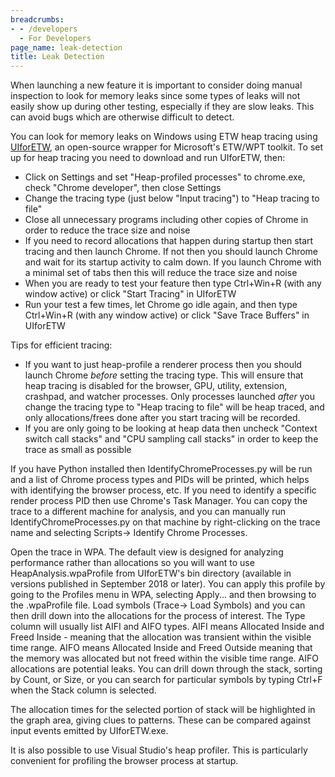 ```yaml
---
breadcrumbs:
- - /developers
  - For Developers
page_name: leak-detection
title: Leak Detection
---
```


When launching a new feature it is important to consider doing manual inspection
to look for memory leaks since some types of leaks will not easily show up
during other testing, especially if they are slow leaks. This can avoid bugs
which are otherwise difficult to detect.

You can look for memory leaks on Windows using ETW heap tracing using
[UIforETW](https://randomascii.wordpress.com/2015/09/01/xperf-basics-recording-a-trace-the-ultimate-easy-way/),
an open-source wrapper for Microsoft's ETW/WPT toolkit. To set up for heap
tracing you need to download and run UIforETW, then:

*   Click on Settings and set "Heap-profiled processes" to chrome.exe,
            check "Chrome developer", then close Settings
*   Change the tracing type (just below "Input tracing") to "Heap
            tracing to file"
*   Close all unnecessary programs including other copies of Chrome in
            order to reduce the trace size and noise
*   If you need to record allocations that happen during startup then
            start tracing and then launch Chrome. If not then you should launch
            Chrome and wait for its startup activity to calm down. If you launch
            Chrome with a minimal set of tabs then this will reduce the trace
            size and noise
*   When you are ready to test your feature then type Ctrl+Win+R (with
            any window active) or click "Start Tracing" in UIforETW
*   Run your test a few times, let Chrome go idle again, and then type
            Ctrl+Win+R (with any window active) or click "Save Trace Buffers" in
            UIforETW

Tips for efficient tracing:

*   If you want to just heap-profile a renderer process then you should
            launch Chrome *before* setting the tracing type. This will ensure
            that heap tracing is disabled for the browser, GPU, utility,
            extension, crashpad, and watcher processes. Only processes launched
            *after* you change the tracing type to "Heap tracing to file" will
            be heap traced, and only allocations/frees done after you start
            tracing will be recorded.
*   If you are only going to be looking at heap data then uncheck
            "Context switch call stacks" and "CPU sampling call stacks" in order
            to keep the trace as small as possible

If you have Python installed then IdentifyChromeProcesses.py will be run and a
list of Chrome process types and PIDs will be printed, which helps with
identifying the browser process, etc. If you need to identify a specific render
process PID then use Chrome's Task Manager. You can copy the trace to a
different machine for analysis, and you can manually run
IdentifyChromeProcesses.py on that machine by right-clicking on the trace name
and selecting Scripts-&gt; Identify Chrome Processes.

Open the trace in WPA. The default view is designed for analyzing performance
rather than allocations so you will want to use HeapAnalysis.wpaProfile from
UIforETW's bin directory (available in versions published in September 2018 or
later). You can apply this profile by going to the Profiles menu in WPA,
selecting Apply... and then browsing to the .wpaProfile file. Load symbols
(Trace-&gt; Load Symbols) and you can then drill down into the allocations for
the process of interest. The Type column will usually list AIFI and AIFO types.
AIFI means Allocated Inside and Freed Inside - meaning that the allocation was
transient within the visible time range. AIFO means Allocated Inside and Freed
Outside meaning that the memory was allocated but not freed within the visible
time range. AIFO allocations are potential leaks. You can drill down through the
stack, sorting by Count, or Size, or you can search for particular symbols by
typing Ctrl+F when the Stack column is selected.

The allocation times for the selected portion of stack will be highlighted in
the graph area, giving clues to patterns. These can be compared against input
events emitted by UIforETW.exe.

It is also possible to use Visual Studio's heap profiler. This is particularly
convenient for profiling the browser process at startup.
